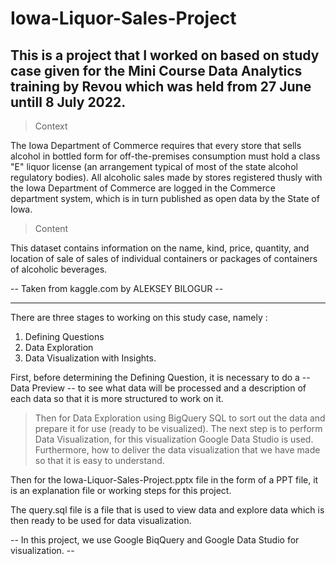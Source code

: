 # Iowa-Liquor-Sales-Project
This is a project that I worked on based on study case given for the Mini Course Data Analytics training by Revou which was held from 27 June untill 8 July 2022.
-----------------------------------------------------------------------------------
> Context

The Iowa Department of Commerce requires that every store that sells alcohol in bottled form for off-the-premises consumption must hold a class "E" liquor license (an arrangement typical of most of the state alcohol regulatory bodies). All alcoholic sales made by stores registered thusly with the Iowa Department of Commerce are logged in the Commerce department system, which is in turn published as open data by the State of Iowa.

> Content

This dataset contains information on the name, kind, price, quantity, and location of sale of sales of individual containers or packages of containers of alcoholic beverages.

-- Taken from kaggle.com by ALEKSEY BILOGUR --

-----------------------------------------------------------------------------------

There are three stages to working on this study case, namely :
1.  Defining Questions
2.  Data Exploration
3.  Data Visualization with Insights.

First, before determining the Defining Question, it is necessary to do a -- Data Preview -- to see what data will be processed and a description of each data so that it is more structured to work on it.

>   Then for Data Exploration using BigQuery SQL to sort out the data and prepare it for use (ready to be visualized).
>   The next step is to perform Data Visualization, for this visualization Google Data Studio is used.
>   Furthermore, how to deliver the data visualization that we have made so that it is easy to understand.

Then for the Iowa-Liquor-Sales-Project.pptx file in the form of a PPT file, it is an explanation file or working steps for this project.

The query.sql file is a file that is used to view data and explore data which is then ready to be used for data visualization.

-- In this project, we use Google BiqQuery and Google Data Studio for visualization. --
